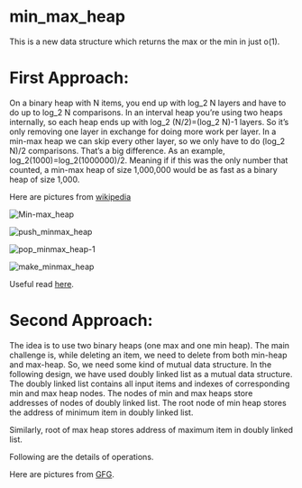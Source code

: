 # min_max_heap
This is a new data structure which returns the max or the min in just o(1).

# First Approach:
On a binary heap with N items, you end up with log_2 N layers and have to do up to log_2 N comparisons. In an interval heap you’re using two heaps internally, so each heap ends up with log_2 (N/2)=(log_2 N)-1 
layers.
So it’s only removing one layer in exchange for doing more work per layer. In a min-max heap we can skip every other layer, so we only have to do (log_2 N)/2 comparisons. That’s a big difference. As an 
example, log_2(1000)=log_2(1000000)/2. Meaning if if this was the only number that counted, a min-max heap of size 1,000,000 would be as fast as a binary heap of size 1,000.

Here are pictures from [wikipedia](https://en.wikipedia.org/wiki/Min-max_heap) 

![Min-max_heap](https://github.com/lolooppo/min_max_heap/assets/99070234/8f48d4ae-e24d-4e60-b6eb-7c575ea33690)

![push_minmax_heap](https://github.com/lolooppo/min_max_heap/assets/99070234/9eb00253-6bed-406e-b59c-0e5c3ea2ae9e)

![pop_minmax_heap-1](https://github.com/lolooppo/min_max_heap/assets/99070234/c6129947-172d-47eb-bb97-980fae60239a)

![make_minmax_heap](https://github.com/lolooppo/min_max_heap/assets/99070234/f8d480c3-b032-481c-bcd0-ac377073184f)

Useful read [here](https://probablydance.com/2020/08/31/on-modern-hardware-the-min-max-heap-beats-a-binary-heap/).



# Second Approach:
The idea is to use two binary heaps (one max and one min heap). The main challenge is, while deleting an item, we need to delete from both min-heap and max-heap. So, we need some kind of mutual data structure. In the following design, we have used doubly linked list as a mutual data structure. The doubly linked list contains all input items and indexes of corresponding min and max heap nodes. The nodes of min and max heaps store addresses of nodes of doubly linked list. The root node of min heap stores the address of minimum item in doubly linked list. 

Similarly, root of max heap stores address of maximum item in doubly linked list. 

Following are the details of operations. 

Here are pictures from [GFG](https://www.geeksforgeeks.org/a-data-structure-question/). 


